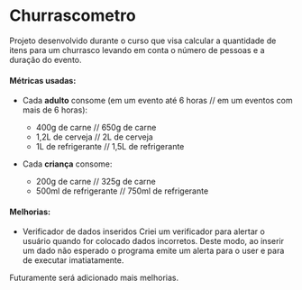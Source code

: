 # Churrascometro
 Projeto desenvolvido durante o curso que visa calcular a quantidade de itens para um churrasco levando em conta o número de pessoas e a duração do evento.

 #### Métricas usadas:

 - Cada **adulto** consome (em um evento até 6 horas // em um eventos com mais de 6 horas):
    - 400g de carne // 650g de carne
    - 1,2L de cerveja // 2L de cerveja
    - 1L de refrigerante // 1,5L de refrigerante

- Cada **criança** consome:
    - 200g de carne // 325g de carne
    - 500ml de refrigerante // 750ml de refrigerante

 #### Melhorias:

 - Verificador de dados inseridos
 Criei um verificador para alertar o usuário quando for colocado dados incorretos. Deste modo, ao inserir um dado não esperado o programa emite um alerta para o user e para de executar imatiatamente.


Futuramente será adicionado mais melhorias.